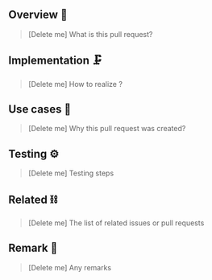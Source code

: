 <!-- Managed by terraform. https://github.com/hayas1/tfgh -->

## Overview :rocket:
> [Delete me] What is this pull request?

## Implementation :clamp:
> [Delete me] How to realize ?

## Use cases :chopsticks:
> [Delete me] Why this pull request was created?

## Testing :gear:
> [Delete me] Testing steps

## Related :chains:
> [Delete me] The list of related issues or pull requests

## Remark :eyes:
> [Delete me] Any remarks
